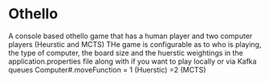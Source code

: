 # Othello

A console based othello game that has a human player and two computer players (Heurstic and MCTS)
THe game is configurable as to who is playing, the type of computer, the board size and the huerstic weightings in the application.properties file along with if you want to play locally or via Kafka queues
Computer#.moveFunction = 1 (Huerstic) =2 (MCTS)
